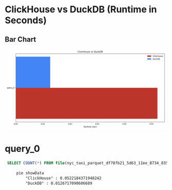# ClickHouse vs DuckDB (Runtime in Seconds)

## Bar Chart
![Bar Chart](bar_chart.png)
# query_0
```sql
 SELECT COUNT(*) FROM file(nyc_taxi_parquet_df78fb21_5d63_11ee_8734_83580fb48b84.parquet);
```

```mermaid
     pie showData
         "ClickHouse" : 0.0522184371948242
         "DuckDB" : 0.0126717090606689
```
